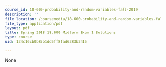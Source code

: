 ```yaml
---
course_id: 18-600-probability-and-random-variables-fall-2019
description: ''
file_location: /coursemedia/18-600-probability-and-random-variables-fall-2019/134c16cb0b85b1dd5ff8fad6383b3415_MIT18_600F19_mid1_2018_soln.pdf
file_type: application/pdf
layout: pdf
title: Spring 2018 18.600 Midterm Exam 1 Solutions
type: course
uid: 134c16cb0b85b1dd5ff8fad6383b3415

---
```

None